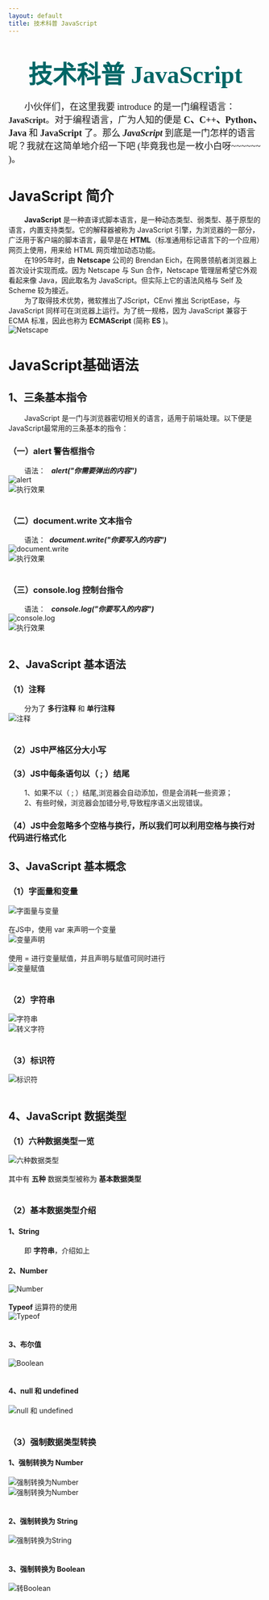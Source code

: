 ```yaml
---
layout: default
title: 技术科普 JavaScript
---
```


# <center><font size="7" font face="楷体" font color="#006666">技术科普 JavaScript</font></center>
&nbsp;&nbsp;&nbsp;&nbsp;&nbsp;&nbsp;&nbsp;&nbsp;<font size="4"  font face="楷体">小伙伴们，在这里我要 introduce 的是一门编程语言：**<font size="3">JavaScript</font>**。对于编程语言，广为人知的便是 **C、C++、Python、Java** 和 **JavaScript** 了。那么 ***JavaScript*** 到底是一门怎样的语言呢？我就在这简单地介绍一下吧 (毕竟我也是一枚小白呀~~~~~~ )。</font>
# JavaScript 简介
&nbsp;&nbsp;&nbsp;&nbsp;&nbsp;&nbsp;&nbsp;&nbsp;**JavaScript** 是一种直译式脚本语言，是一种动态类型、弱类型、基于原型的语言，内置支持类型。它的解释器被称为 JavaScript 引擎，为浏览器的一部分，广泛用于客户端的脚本语言，最早是在 **HTML**（标准通用标记语言下的一个应用）网页上使用，用来给 HTML 网页增加动态功能。<br>
&nbsp;&nbsp;&nbsp;&nbsp;&nbsp;&nbsp;&nbsp;&nbsp;在1995年时，由 **Netscape** 公司的 Brendan Eich，在网景领航者浏览器上首次设计实现而成。因为 Netscape 与 Sun 合作，Netscape 管理层希望它外观看起来像 Java，因此取名为 JavaScript。但实际上它的语法风格与 Self 及 Scheme 较为接近。<br> 
&nbsp;&nbsp;&nbsp;&nbsp;&nbsp;&nbsp;&nbsp;&nbsp;为了取得技术优势，微软推出了JScript，CEnvi 推出 ScriptEase，与 JavaScript 同样可在浏览器上运行。为了统一规格，因为 JavaScript 兼容于 ECMA 标准，因此也称为 **ECMAScript** (简称 **ES** )。<br>
![](https://image.baidu.com/search/detail?ct=503316480&z=&tn=baiduimagedetail&ipn=d&word=Netscape&step_word=&ie=utf-8&in=&cl=2&lm=-1&st=-1&cs=1912092249,3074237694&os=1574825493,104625872&simid=3252705511,225275602&pn=1&rn=1&di=194395414400&ln=1903&fr=&fmq=1539430514784_R&ic=0&s=undefined&se=&sme=&tab=0&width=&height=&face=undefined&is=0,0&istype=2&ist=&jit=&bdtype=0&spn=0&pi=0&gsm=0&objurl=http%3A%2F%2Fphotocdn.sohu.com%2F20131219%2FImg392023668.jpg&rpstart=0&rpnum=0&adpicid=0 "Netscape")
# JavaScript基础语法
## 1、三条基本指令
&nbsp;&nbsp;&nbsp;&nbsp;&nbsp;&nbsp;&nbsp;&nbsp;JavaScript 是一门与浏览器密切相关的语言，适用于前端处理。以下便是 JavaScript最常用的三条基本的指令：
### （一）alert 警告框指令
&nbsp;&nbsp;&nbsp;&nbsp;&nbsp;&nbsp;&nbsp;&nbsp;语法： &nbsp;&nbsp;***alert("你需要弹出的内容")***<br>
![](图片/alert.jpg "alert")<br>
![](图片/alert2.jpg "执行效果")<br><br>
### （二）document.write 文本指令
&nbsp;&nbsp;&nbsp;&nbsp;&nbsp;&nbsp;&nbsp;&nbsp;语法：&nbsp;&nbsp;***document.write("你要写入的内容")***<br>
![](图片/document.jpg "document.write")<br>
![](图片/document2.jpg "执行效果")<br><br>
### （三）console.log 控制台指令
&nbsp;&nbsp;&nbsp;&nbsp;&nbsp;&nbsp;&nbsp;&nbsp;语法：&nbsp;&nbsp; ***console.log("你要写入的内容")*** <br>
![](图片/console.jpg "console.log")<br>
![](图片/console2.jpg "执行效果")<br><br>
## 2、JavaScript 基本语法
### （1）注释
&nbsp;&nbsp;&nbsp;&nbsp;&nbsp;&nbsp;&nbsp;&nbsp;分为了 **多行注释** 和 **单行注释**<br>
![](图片/注释符.jpg "注释")<br><br>
### （2）JS中严格区分大小写
### （3）JS中每条语句以（ ; ）结尾
&nbsp;&nbsp;&nbsp;&nbsp;&nbsp;&nbsp;&nbsp;&nbsp;1、如果不以（ ; ）结尾,浏览器会自动添加，但是会消耗一些资源；<br>
&nbsp;&nbsp;&nbsp;&nbsp;&nbsp;&nbsp;&nbsp;&nbsp;2、有些时候，浏览器会加错分号,导致程序语义出现错误。
### （4）JS中会忽略多个空格与换行，所以我们可以利用空格与换行对代码进行格式化
## 3、JavaScript 基本概念
### （1）字面量和变量
![](图片/字面量.jpg "字面量与变量")<br><br>
在JS中，使用 var 来声明一个变量<br>
![](图片/变量声明.jpg "变量声明")<br><br>
使用 = 进行变量赋值，并且声明与赋值可同时进行<br>
![](图片/变量赋值.jpg "变量赋值")<br><br>
### （2）字符串
![](图片/字符串.jpg "字符串")<br>
![](图片/转义字符.jpg "转义字符")<br><br>
### （3）标识符
![](图片/标识符.jpg "标识符")<br><br>
## 4、JavaScript 数据类型
### （1）六种数据类型一览
![](图片/六种数据类型.jpg "六种数据类型")<br><br>
其中有 **五种** 数据类型被称为 **基本数据类型**<br><br>
### （2）基本数据类型介绍
#### 1、String
&nbsp;&nbsp;&nbsp;&nbsp;&nbsp;&nbsp;&nbsp;&nbsp;即 **字符串**，介绍如上
#### 2、Number
![](图片/Number.jpg "Number")<br><br>
**Typeof** 运算符的使用<br>
![](图片/Typeof.jpg "Typeof")<br><br>
#### 3、布尔值
![](图片/Boolean.jpg "Boolean")<br><br>
#### 4、null 和 undefined
![](图片/null.jpg "null 和 undefined")<br><br>
### （3）强制数据类型转换
#### 1、强制转换为 Number
![](图片/转Number.jpg "强制转换为Number")<br>
![](图片/转Number2.jpg "强制转换为Number")<br><br>
#### 2、强制转换为 String
![](图片/转String.jpg "强制转换为String")<br><br>
#### 3、强制转换为 Boolean
![](图片/转Boolean.jpg  "转Boolean")